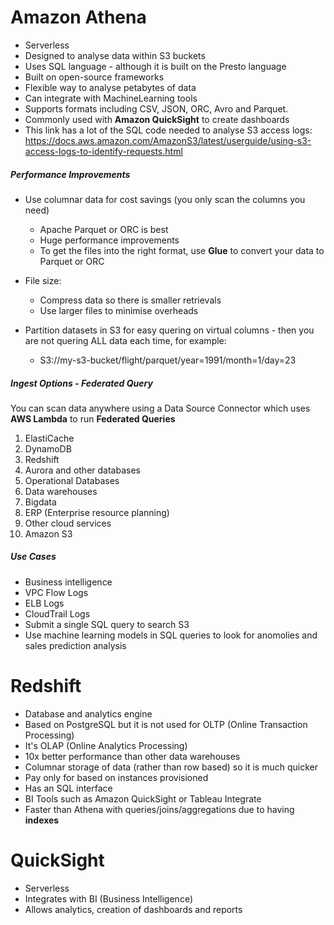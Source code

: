 # Amazon Athena

* Serverless
* Designed to analyse data within S3 buckets
* Uses SQL language - although it is built on the Presto language
* Built on open-source frameworks
* Flexible way to analyse petabytes of data
* Can integrate with MachineLearning tools
* Supports formats including CSV, JSON, ORC, Avro and Parquet.
* Commonly used with **Amazon QuickSight** to create dashboards
* This link has a lot of the SQL code needed to analyse S3 access logs: https://docs.aws.amazon.com/AmazonS3/latest/userguide/using-s3-access-logs-to-identify-requests.html

##### Performance Improvements

* Use columnar data for cost savings (you only scan the columns you need)
    * Apache Parquet or ORC is best
    * Huge performance improvements
    * To get the files into the right format, use **Glue** to convert your data to Parquet or ORC
      
* File size:
    * Compress data so there is smaller retrievals
    * Use larger files to minimise overheads
      
* Partition datasets in S3 for easy quering on virtual columns - then you are not quering ALL data each time, for example:
    * S3://my-s3-bucket/flight/parquet/year=1991/month=1/day=23

##### Ingest Options - Federated Query

You can scan data anywhere using a Data Source Connector which uses **AWS Lambda** to run **Federated Queries**

1) ElastiCache
2) DynamoDB
3) Redshift
4) Aurora and other databases
5) Operational Databases
6) Data warehouses
7) Bigdata
8) ERP (Enterprise resource planning)
9) Other cloud services
10) Amazon S3

##### Use Cases

* Business intelligence
* VPC Flow Logs
* ELB Logs
* CloudTrail Logs
* Submit a single SQL query to search S3
* Use machine learning models in SQL queries to look for anomolies and sales prediction analysis

# Redshift

* Database and analytics engine
* Based on PostgreSQL but it is not used for OLTP (Online Transaction Processing)
* It's OLAP (Online Analytics Processing)
* 10x better performance than other data warehouses
* Columnar storage of data (rather than row based) so it is much quicker
* Pay only for based on instances provisioned
* Has an SQL interface
* BI Tools such as Amazon QuickSight or Tableau Integrate
* Faster than Athena with queries/joins/aggregations due to having **indexes**


# QuickSight

* Serverless 
* Integrates with BI (Business Intelligence)
* Allows analytics, creation of dashboards and reports
